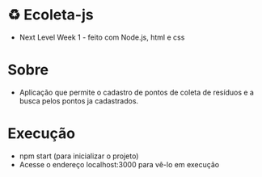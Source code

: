 # :recycle: Ecoleta-js
- Next Level Week 1 - feito com Node.js, html e css

# Sobre
- Aplicação que permite o cadastro de pontos de coleta de resíduos e a busca pelos pontos ja cadastrados.

# Execução
-  npm start (para inicializar o projeto)
- Acesse o endereço localhost:3000 para vê-lo em execução
